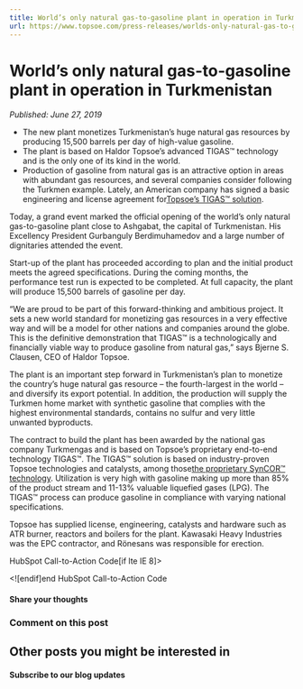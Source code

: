 ```yaml
---
title: World’s only natural gas-to-gasoline plant in operation in Turkmenistan
url: https://www.topsoe.com/press-releases/worlds-only-natural-gas-to-gasoline-plant-in-operation-in-turkmenistan#main-content
---
```


# World’s only natural gas-to-gasoline plant in operation in Turkmenistan

*Published: June 27, 2019*

- The new plant monetizes Turkmenistan’s huge natural gas resources by producing 15,500 barrels per day of high-value gasoline.
- The plant is based on Haldor Topsoe’s advanced TIGAS™ technology and is the only one of its kind in the world.
- Production of gasoline from natural gas is an attractive option in areas with abundant gas resources, and several companies consider following the Turkmen example. Lately, an American company has signed a basic engineering and license agreement for[Topsoe’s TIGAS™ solution](https://www.topsoe.com/processes/gasoline-synthesis/tigastm).

Today, a grand event marked the official opening of the world’s only natural gas-to-gasoline plant close to Ashgabat, the capital of Turkmenistan. His Excellency President Gurbanguly Berdimuhamedov and a large number of dignitaries attended the event.

Start-up of the plant has proceeded according to plan and the initial product meets the agreed specifications. During the coming months, the performance test run is expected to be completed. At full capacity, the plant will produce 15,500 barrels of gasoline per day.

“We are proud to be part of this forward-thinking and ambitious project. It sets a new world standard for monetizing gas resources in a very effective way and will be a model for other nations and companies around the globe. This is the definitive demonstration that TIGAS™ is a technologically and financially viable way to produce gasoline from natural gas,” says Bjerne S. Clausen, CEO of Haldor Topsoe.

The plant is an important step forward in Turkmenistan’s plan to monetize the country’s huge natural gas resource – the fourth-largest in the world – and diversify its export potential. In addition, the production will supply the Turkmen home market with synthetic gasoline that complies with the highest environmental standards, contains no sulfur and very little unwanted byproducts.

The contract to build the plant has been awarded by the national gas company Turkmengas and is based on Topsoe’s proprietary end-to-end technology TIGAS™. The TIGAS™ solution is based on industry-proven Topsoe technologies and catalysts, among those[the proprietary SynCOR™ technology](https://www.topsoe.com/products/equipment/syncortm-autothermal-reformer-atr). Utilization is very high with gasoline making up more than 85% of the product stream and 11-13% valuable liquefied gases (LPG). The TIGAS™ process can produce gasoline in compliance with varying national specifications.

Topsoe has supplied license, engineering, catalysts and hardware such as ATR burner, reactors and boilers for the plant. Kawasaki Heavy Industries was the EPC contractor, and Rönesans was responsible for erection.

HubSpot Call-to-Action Code[if lte IE 8]><div id="hs-cta-ie-element"></div><![endif][](https://cta-redirect.hubspot.com/cta/redirect/2115834/1a1b276a-ef27-42bf-b784-00656aa20061)end HubSpot Call-to-Action Code

#### Share your thoughts

### Comment on this post

## Other posts you might be interested in

#### Subscribe to our blog updates